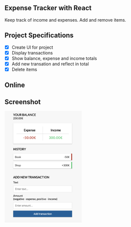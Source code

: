 ## Expense Tracker with React

Keep track of income and expenses.
Add and remove items.

## Project Specifications

- [x] Create UI for project
- [x] Display transactions
- [x] Show balance, expense and income totals
- [x] Add new transation and reflect in total
- [x] Delete items

## Online

## Screenshot

<img src="https://github.com/se4astien/expense-tracker-js/blob/master/screenshots/expense-tracker.png" width="50%" />
